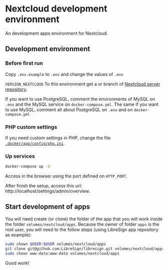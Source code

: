 # Nextcloud development environment

An development apps environment for Nextcloud.

## Development environment

### Before first run

Copy `.env.example` to `.env` and change the values of `.env`

`VERSION_NEXTCLOUD` To this environment get a or branch of [Nextcloud server repository](https://github.com/nextcloud/server).

If you want to use PostgreSQL, comment the environments of MySQL on `.env` and the MySQL service on `docker-compose.yml`. The same if you want to use MySQL, comment all about PostgreSQL on `.env` and on `docker-compose.yml`

### PHP custom settings

If you need custom settings in PHP, change the file [`.docker/app/config/php.ini`](/.docker/app/config/php.ini).

### Up services
```bash
docker-compose up -d
```
Access in the browser using the port defined on `HTTP_PORT`.

After finish the setup, access this url: http://localhost/settings/admin/overview.

## Start development of apps

You will need create (or clone) the folder of the app that you will work inside the folder `volumes/nextcloud/apps`. Because the owner of folder `apps` is the root user, you will need to the follow steps (using LibreSign app repository as example):

```bash
sudo chown $USER:$USER volumes/nextcloud/apps
git clone git@github.com:LibreSign/libresign.git volumes/nextcloud/apps/libresign
sudo chown www-data:www-data volumes/nextcloud/apps
```
Good work!
